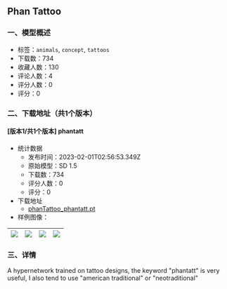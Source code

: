 ## Phan Tattoo
### 一、模型概述

- 标签：`animals`, `concept`, `tattoos`
- 下载数：734
- 收藏人数：130
- 评论人数：4
- 评分人数：0
- 评分：0

### 二、下载地址（共1个版本）

#### [版本1/共1个版本] phantatt

- 统计数据
  - 发布时间：2023-02-01T02:56:53.349Z
  - 原始模型：SD 1.5
  - 下载数：734
  - 评分人数：0
  - 评分：0
- 下载地址
  - [phanTattoo_phantatt.pt](https://civitai.com/api/download/models/7152)
- 样例图像：

| <img src="https://image.civitai.com/xG1nkqKTMzGDvpLrqFT7WA/155ff568-eb0e-4154-ea71-b6abebc82200/width=450/65877.jpeg" /> | <img src="https://image.civitai.com/xG1nkqKTMzGDvpLrqFT7WA/df412ae5-7ea9-43a2-1335-bb3826c2b300/width=450/65888.jpeg" /> | <img src="https://image.civitai.com/xG1nkqKTMzGDvpLrqFT7WA/8b109833-e476-49c0-5ef3-e205836d2700/width=450/65887.jpeg" /> | <img src="https://image.civitai.com/xG1nkqKTMzGDvpLrqFT7WA/b71b8a32-c1ea-420b-2c4c-525669f6f700/width=450/65886.jpeg" /> |
| ---- | ---- | ---- | ---- |


### 三、详情
<p>A hypernetwork trained on tattoo designs, the keyword "phantatt" is very useful, I also tend to use "american traditional" or "neotraditional"</p>